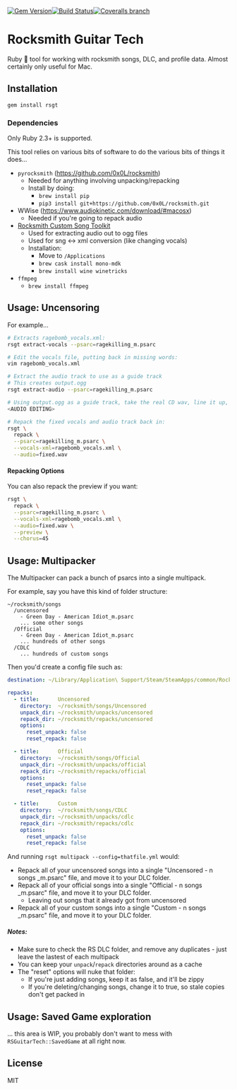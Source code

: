 [![Gem Version](http://img.shields.io/gem/v/rsgt.svg)](https://rubygems.org/gems/rsgt)[![Build Status](http://img.shields.io/travis/JustinAiken/rsgt/master.svg)](http://travis-ci.org/JustinAiken/rsgt)[![Coveralls branch](http://img.shields.io/coveralls/JustinAiken/rsgt/master.svg)](https://coveralls.io/r/JustinAiken/rsgt?branch=master)

# Rocksmith Guitar Tech

Ruby 💎 tool for working with rocksmith songs, DLC, and profile data.
Almost certainly only useful for Mac.

## Installation

`gem install rsgt`

### Dependencies

Only Ruby 2.3+ is supported.

This tool relies on various bits of software to do the various bits of things it does...

- `pyrocksmith` (https://github.com/0x0L/rocksmith)
  - Needed for anything involving unpacking/repacking
  - Install by doing:
    - `brew install pip`
    - `pip3 install git+https://github.com/0x0L/rocksmith.git`
- WWise (https://www.audiokinetic.com/download/#macosx)
  - Needed if you're going to repack audio
- [Rocksmith Custom Song Toolkit](https://www.rscustom.net/)
  - Used for extracting audio out to ogg files
  - Used for sng <-> xml conversion (like changing vocals)
  - Installation:
    - Move to `/Applications`
    - `brew cask install mono-mdk`
    - `brew install wine winetricks`
- `ffmpeg`
  - `brew install ffmpeg`

## Usage: Uncensoring

For example...

```bash
# Extracts ragebomb_vocals.xml:
rsgt extract-vocals --psarc=ragekilling_m.psarc

# Edit the vocals file, putting back in missing words:
vim ragebomb_vocals.xml

# Extract the audio track to use as a guide track
# This creates output.ogg
rsgt extract-audio --psarc=ragekilling_m.psarc

# Using output.ogg as a guide track, take the real CD wav, line it up, save as fixed.wav
<AUDIO EDITING>

# Repack the fixed vocals and audio track back in:
rsgt \
  repack \
  --psarc=ragekilling_m.psarc \
  --vocals-xml=ragebomb_vocals.xml \
  --audio=fixed.wav
```

#### Repacking Options

You can also repack the preview if you want:

```bash
rsgt \
  repack \
  --psarc=ragekilling_m.psarc \
  --vocals-xml=ragebomb_vocals.xml \
  --audio=fixed.wav \
  --preview \
  --chorus=45
```

## Usage: Multipacker

The Multipacker can pack a bunch of psarcs into a single multipack.

For example, say you have this kind of folder structure:

```
~/rocksmith/songs
  /uncensored
    - Green Day - American Idiot_m.psarc
    ... some other songs
  /Official
    - Green Day - American Idiot_m.psarc
    ... hundreds of other songs
  /CDLC
    ... hundreds of custom songs
```

Then you'd create a config file such as:

```yaml
destination: ~/Library/Application\ Support/Steam/SteamApps/common/Rocksmith2014/dlc

repacks:
  - title:      Uncensored
    directory:  ~/rocksmith/songs/Uncensored
    unpack_dir: ~/rocksmith/unpacks/uncensored
    repack_dir: ~/rocksmith/repacks/uncensored
    options:
      reset_unpack: false
      reset_repack: false

  - title:      Official
    directory:  ~/rocksmith/songs/Official
    unpack_dir: ~/rocksmith/unpacks/official
    repack_dir: ~/rocksmith/repacks/official
    options:
      reset_unpack: false
      reset_repack: false

  - title:      Custom
    directory:  ~/rocksmith/songs/CDLC
    unpack_dir: ~/rocksmith/unpacks/cdlc
    repack_dir: ~/rocksmith/repacks/cdlc
    options:
      reset_unpack: false
      reset_repack: false
```

And running `rsgt multipack --config=thatfile.yml` would:
- Repack all of your uncensored songs into a single "Uncensored - n songs _m.psarc" file, and move it to your DLC folder.
- Repack all of your official songs into a single "Official - n songs _m.psarc" file, and move it to your DLC folder.
  - Leaving out songs that it already got from uncensored
- Repack all of your custom songs into a single "Custom - n songs _m.psarc" file, and move it to your DLC folder.

##### Notes:
- Make sure to check the RS DLC folder, and remove any duplicates - just leave the lastest of each multipack
- You can keep your `unpack`/`repack` directories around as a cache
- The "reset" options will nuke that folder:
  - If you're just adding songs, keep it as false, and it'll be zippy
  - If you're deleting/changing songs, change it to true, so stale copies don't get packed in

## Usage: Saved Game exploration

... this area is WIP, you probably don't want to mess with `RSGuitarTech::SavedGame` at all right now.

## License

MIT
